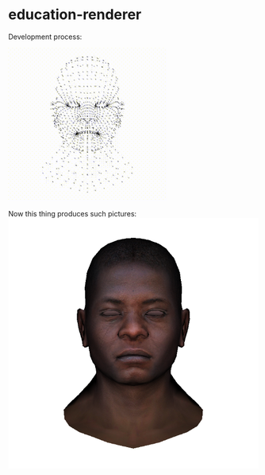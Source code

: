 # education-renderer
Development process:


![](/process.gif?raw=true)

Now this thing produces such pictures:
![](/render.png?raw=true)
